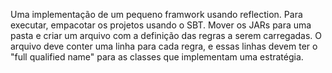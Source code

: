 Uma implementação de um pequeno framwork 
usando reflection. Para executar, empacotar 
os projetos usando o SBT. Mover os JARs 
para uma pasta e criar um arquivo com a 
definição das regras a serem carregadas. 
O arquivo deve conter uma linha para 
cada regra, e essas linhas devem ter o 
"full qualified name" para as classes 
que implementam uma estratégia. 